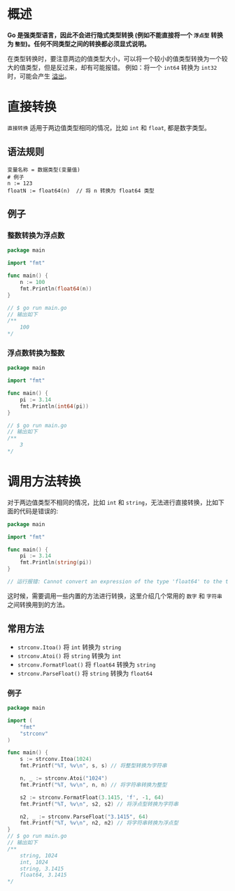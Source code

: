 # 概述

**Go 是强类型语言，因此不会进行隐式类型转换 (例如不能直接将一个 `浮点型` 转换为 `整型`)。任何不同类型之间的转换都必须显式说明。**

在类型转换时，要注意两边的值类型大小，可以将一个较小的值类型转换为一个较大的值类型，但是反过来，却有可能报错。
例如：将一个 `int64` 转换为 `int32` 时，可能会产生 [溢出](https://zh.wikipedia.org/wiki/%E7%AE%97%E8%A1%93%E6%BA%A2%E5%87%BA)。

# 直接转换

`直接转换` 适用于两边值类型相同的情况，比如 `int` 和 `float`, 都是数字类型。

## 语法规则

```shell
变量名称 = 数据类型(变量值)
# 例子
n := 123
floatN := float64(n)  // 将 n 转换为 float64 类型       
```

## 例子

### 整数转换为浮点数

```go
package main

import "fmt"

func main() {
	n := 100
	fmt.Println(float64(n))
}

// $ go run main.go
// 输出如下 
/**
    100
*/
```

### 浮点数转换为整数

```go
package main

import "fmt"

func main() {
	pi := 3.14
	fmt.Println(int64(pi))
}

// $ go run main.go
// 输出如下 
/**
    3
*/
```

# 调用方法转换

对于两边值类型不相同的情况，比如 `int` 和 `string`，无法进行直接转换，比如下面的代码是错误的:

```go
package main

import "fmt"

func main() {
	pi := 3.14
	fmt.Println(string(pi))
}

// 运行报错: Cannot convert an expression of the type 'float64' to the type 'string'
```

这时候，需要调用一些内置的方法进行转换，这里介绍几个常用的 `数字` 和 `字符串` 之间转换用到的方法。

## 常用方法
* `strconv.Itoa()`         将 `int` 转换为 `string`
* `strconv.Atoi()`         将 `string` 转换为 `int`
* `strconv.FormatFloat()`  将 `float64` 转换为 `string`
* `strconv.ParseFloat()`   将 `string` 转换为 `float64`

### 例子

```go
package main

import (
	"fmt"
	"strconv"
)

func main() {
	s := strconv.Itoa(1024)
	fmt.Printf("%T, %v\n", s, s) // 将整型转换为字符串

	n, _ := strconv.Atoi("1024")
	fmt.Printf("%T, %v\n", n, n) // 将字符串转换为整型

	s2 := strconv.FormatFloat(3.1415, 'f', -1, 64)
	fmt.Printf("%T, %v\n", s2, s2) // 将浮点型转换为字符串

	n2, _ := strconv.ParseFloat("3.1415", 64)
	fmt.Printf("%T, %v\n", n2, n2) // 将字符串转换为浮点型
}
// $ go run main.go
// 输出如下 
/**
    string, 1024
    int, 1024
    string, 3.1415
    float64, 3.1415
*/
```